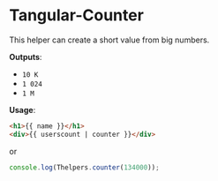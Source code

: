 # Tangular-Counter

This helper can create a short value from big numbers.

__Outputs__:

- `10 K`
- `1 024`
- `1 M`

__Usage__:

```html
<h1>{{ name }}</h1>
<div>{{ userscount | counter }}</div>
```

or

```javascript
console.log(Thelpers.counter(134000));
```